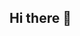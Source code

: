 ## Hi there 👋

<!--


- 🔭 I’m currently working on ...
- 🌱 I’m currently learning ...
- 👯 I’m looking to collaborate on ...
- 🤔 I’m looking for help with ...
- 💬 Ask me about ...
- 📫 How to reach me: ...
- 😄 Pronouns: ...
- ⚡ Fun fact: ...



<h1 align="center">Hi 👋, I'm <span style="color: #1E88E5">Md Altaf Hossain</span></h1>
<h3 align="center">Full-Stack Developer from Bangladesh</h3>


<p align="left"> <img src="https://komarev.com/ghpvc/?username=devlimon&label=Profile%20views&color=0e75b6&style=flat" alt="anik2069" height="24"/> </p>


- 🔭 I’m currently leading the tech team as Chief Technology Officer(CTO) at [SoftNursery](https://softnurser.com/)

- 💬 Reach me at my [email](mailto:altafhossainlimon@gmail.com) or [Skype](https://join.skype.com/invite/UIeHSXUbfbC3) or [Whatsapp](https://api.whatsapp.com/send?phone=8801518310469)



<h2>Carrer Summary</h2>

⚡Full-Stack developer with 6+ years of  experience in web application development.
⚡Expertise in building & maintaining large-scale applications.
⚡Proficiency in Server Deployment on AWS,Azuer,GCP, VPS.
⚡Having experience with Team Leading.
⚡Passionate about exploring new technologies and implementing better solutions.



## Current Stats

<div align="center" >
  
  <img src="http://github-profile-summary-cards.vercel.app/api/cards/profile-details?username=devlimon&theme=github_dark" width="98%">
  <div>

    <img src="http://github-profile-summary-cards.vercel.app/api/cards/productive-time?username=devlimon&theme=github_dark&utcOffset=8" width="32.5%">
    <img src="http://github-profile-summary-cards.vercel.app/api/cards/stats?username=devlimon&theme=github_dark" width="32.5%">
    <img src="http://github-profile-summary-cards.vercel.app/api/cards/repos-per-language?username=devlimon&theme=github_dark" width="32.5%">
  
  </div>

</div>-->
